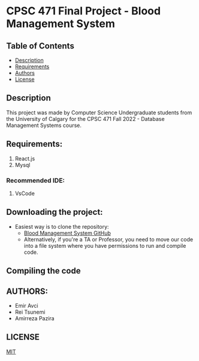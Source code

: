 # CPSC 471 Final Project - Blood Management System

## Table of Contents
- [Description](#Description)
- [Requirements](#Requirements)
- [Authors](#Authors)
- [License](#License)


## Description
This project was made by Computer Science Undergraduate students from the University of Calgary
for the CPSC 471 Fall 2022 - Database Management Systems course.


## Requirements:
1. React.js
2. Mysql

### Recommended IDE:
1. VsCode


## Downloading the project:
* Easiest way is to clone the repository:
    + [Blood Management System GitHub](https://github.com/selcukemiravci/Blood-Bank-Management-System)
    + Alternatively, if you're a TA or Professor, you need to move our code into a file system where you have permissions to run and compile code.

## Compiling the code



## AUTHORS:
* Emir Avci
* Rei Tsunemi
* Amirreza Pazira

## LICENSE
[MIT]()
